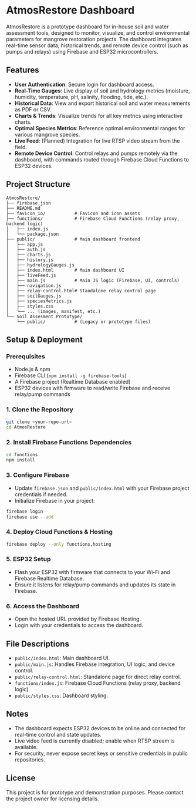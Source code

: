 # AtmosRestore Dashboard

AtmosRestore is a prototype dashboard for in-house soil and water assessment tools, designed to monitor, visualize, and control environmental parameters for mangrove restoration projects. The dashboard integrates real-time sensor data, historical trends, and remote device control (such as pumps and relays) using Firebase and ESP32 microcontrollers.

## Features

- **User Authentication**: Secure login for dashboard access.
- **Real-Time Gauges**: Live display of soil and hydrology metrics (moisture, humidity, temperature, pH, salinity, flooding, tide, etc.).
- **Historical Data**: View and export historical soil and water measurements as PDF or CSV.
- **Charts & Trends**: Visualize trends for all key metrics using interactive charts.
- **Optimal Species Metrics**: Reference optimal environmental ranges for various mangrove species.
- **Live Feed**: (Planned) Integration for live RTSP video stream from the field.
- **Remote Device Control**: Control relays and pumps remotely via the dashboard, with commands routed through Firebase Cloud Functions to ESP32 devices.

## Project Structure

```
AtmosRestore/
├── firebase.json
├── README.md
├── favicon_io/           # Favicon and icon assets
├── functions/            # Firebase Cloud Functions (relay proxy, backend logic)
│   ├── index.js
│   └── package.json
├── public/               # Main dashboard frontend
│   ├── app.js
│   ├── auth.js
│   ├── charts.js
│   ├── history.js
│   ├── hydrologyGauges.js
│   ├── index.html        # Main dashboard UI
│   ├── liveFeed.js
│   ├── main.js           # Main JS logic (Firebase, UI, controls)
│   ├── navigation.js
│   ├── relay-control.html# Standalone relay control page
│   ├── soilGauges.js
│   ├── speciesMetrics.js
│   ├── styles.css
│   └── ... (images, manifest, etc.)
└── Soil Assesment Prototype/
    └── public/           # (Legacy or prototype files)
```

## Setup & Deployment

### Prerequisites
- Node.js & npm
- Firebase CLI (`npm install -g firebase-tools`)
- A Firebase project (Realtime Database enabled)
- ESP32 devices with firmware to read/write Firebase and receive relay/pump commands

### 1. Clone the Repository
```sh
git clone <your-repo-url>
cd AtmosRestore
```

### 2. Install Firebase Functions Dependencies
```sh
cd functions
npm install
```

### 3. Configure Firebase
- Update `firebase.json` and `public/index.html` with your Firebase project credentials if needed.
- Initialize Firebase in your project:
```sh
firebase login
firebase use --add
```

### 4. Deploy Cloud Functions & Hosting
```sh
firebase deploy --only functions,hosting
```

### 5. ESP32 Setup
- Flash your ESP32 with firmware that connects to your Wi-Fi and Firebase Realtime Database.
- Ensure it listens for relay/pump commands and updates its state in Firebase.

### 6. Access the Dashboard
- Open the hosted URL provided by Firebase Hosting.
- Login with your credentials to access the dashboard.

## File Descriptions

- `public/index.html`: Main dashboard UI.
- `public/main.js`: Handles Firebase integration, UI logic, and device control.
- `public/relay-control.html`: Standalone page for direct relay control.
- `functions/index.js`: Firebase Cloud Functions (relay proxy, backend logic).
- `public/styles.css`: Dashboard styling.

## Notes
- The dashboard expects ESP32 devices to be online and connected for real-time control and state updates.
- Live video feed is currently disabled; enable when RTSP stream is available.
- For security, never expose secret keys or sensitive credentials in public repositories.

## License
This project is for prototype and demonstration purposes. Please contact the project owner for licensing details.
